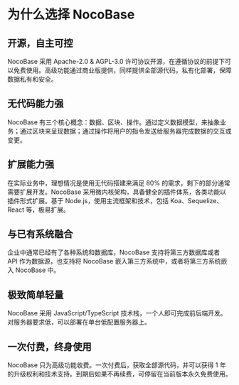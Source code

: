 # 为什么选择 NocoBase

## 开源，自主可控

NocoBase 采用 Apache-2.0 & AGPL-3.0 许可协议开源，在遵循协议的前提下可以免费使用。高级功能通过商业版提供，同样提供全部源代码，私有化部署，保障数据私有和安全。

## 无代码能力强

NocoBase 有三个核心概念：数据、区块、操作。通过定义数据模型，来抽象业务；通过区块来呈现数据；通过操作将用户的指令发送给服务器完成数据的交互或变更。

## 扩展能力强

在实际业务中，理想情况是使用无代码搭建来满足 80% 的需求，剩下的部分通常需要扩展开发。NocoBase 采用微内核架构，具备健全的插件体系，各类功能以插件形式扩展。基于 Node.js，使用主流框架和技术，包括 Koa、Sequelize、React 等，极易扩展。

## 与已有系统融合

企业中通常已经有了各种系统和数据库，NocoBase 支持将第三方数据库或者 API 作为数据源，也支持将 NocoBase 嵌入第三方系统中，或者将第三方系统嵌入 NocoBase 中。

## 极致简单轻量

NocoBase 采用 JavaScript/TypeScript 技术栈，一个人即可完成前后端开发。对服务器要求低，可以部署在单台低配置服务器上。

## 一次付费，终身使用

NocoBase 只为高级功能收费。一次付费后，获取全部源代码，并可以获得 1 年的升级权利和技术支持。到期后如果不再续费，可停留在当前版本永久免费使用。
